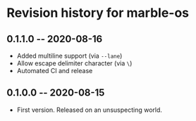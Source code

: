 # Revision history for marble-os
## 0.1.1.0 -- 2020-08-16

* Added multiline support (via `--lane`)
* Allow escape delimiter character (via `\`)
* Automated CI and release


## 0.1.0.0 -- 2020-08-15

* First version. Released on an unsuspecting world.
